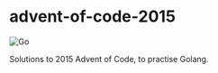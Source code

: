 # advent-of-code-2015

![Go](https://github.com/jcockbain/advent-of-code-2015/workflows/Go/badge.svg)

Solutions to 2015 Advent of Code, to practise Golang. 
